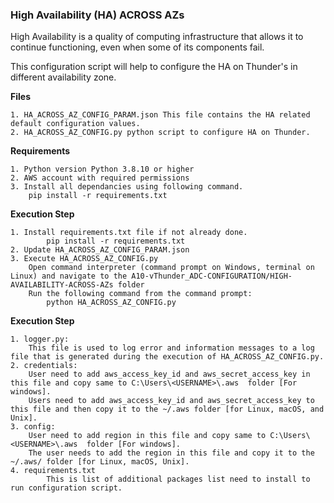### High Availability (HA) ACROSS AZs
High Availability is a quality of computing infrastructure that allows it to continue functioning, even when some of its components fail.

This configuration script will help to configure the HA on Thunder's in different availability zone. 

**Files**

    1. HA_ACROSS_AZ_CONFIG_PARAM.json This file contains the HA related default configuration values.
    2. HA_ACROSS_AZ_CONFIG.py python script to configure HA on Thunder.


**Requirements**

    1. Python version Python 3.8.10 or higher
    2. AWS account with required permissions
    3. Install all dependancies using following command. 
        pip install -r requirements.txt

**Execution Step**

    1. Install requirements.txt file if not already done.
            pip install -r requirements.txt
    2. Update HA_ACROSS_AZ_CONFIG_PARAM.json
    3. Execute HA_ACROSS_AZ_CONFIG.py
	    Open command interpreter (command prompt on Windows, terminal on Linux) and navigate to the A10-vThunder_ADC-CONFIGURATION/HIGH-AVAILABILITY-ACROSS-AZs folder
	    Run the following command from the command prompt:
            python HA_ACROSS_AZ_CONFIG.py

**Execution Step**

	1. logger.py:
		This file is used to log error and information messages to a log file that is generated during the execution of HA_ACROSS_AZ_CONFIG.py.
	2. credentials:
		User need to add aws_access_key_id and aws_secret_access_key in this file and copy same to C:\Users\<USERNAME>\.aws  folder [For windows].
		Users need to add aws_access_key_id and aws_secret_access_key to this file and then copy it to the ~/.aws folder [for Linux, macOS, and Unix].
	3. config:
		User need to add region in this file and copy same to C:\Users\<USERNAME>\.aws  folder [For windows].
		The user needs to add the region in this file and copy it to the ~/.aws/ folder [for Linux, macOS, Unix].
	4. requirements.txt
     		This is list of additional packages list need to install to run configuration script.
	
			
